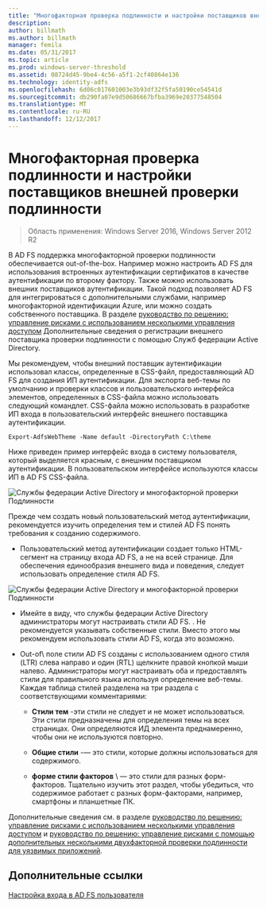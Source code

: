 ```yaml
---
title: "Многофакторная проверка подлинности и настройки поставщиков внешней проверки подлинности"
description: 
author: billmath
ms.author: billmath
manager: femila
ms.date: 05/31/2017
ms.topic: article
ms.prod: windows-server-threshold
ms.assetid: 08724d45-9be4-4c56-a5f1-2cf40864e136
ms.technology: identity-adfs
ms.openlocfilehash: 6d06c017601003e3b93df32f5fa50190ce54541d
ms.sourcegitcommit: db290fa07e9d50686667bfba3969e20377548504
ms.translationtype: MT
ms.contentlocale: ru-RU
ms.lasthandoff: 12/12/2017
---
```

# <a name="multi-factor-authentication-and-external-authentication-providers-customization"></a>Многофакторная проверка подлинности и настройки поставщиков внешней проверки подлинности 

>Область применения: Windows Server 2016, Windows Server 2012 R2

В AD FS поддержка многофакторной проверки подлинности обеспечивается out\-of\-the\-box. Например можно настроить AD FS для использования встроенных аутентификации сертификатов в качестве аутентификации по второму фактору. Также можно использовать внешних поставщиков аутентификации. Такой подход позволяет AD FS для интегрироваться с дополнительными службами, например многофакторной идентификации Azure, или можно создать собственного поставщика. В разделе [руководство по решению: управление рисками с использованием несколькими управления доступом](https://technet.microsoft.com/library/dn280937.aspx) Дополнительные сведения о регистрации внешнего поставщика проверки подлинности с помощью Служб федерации Active Directory.  
  
Мы рекомендуем, чтобы внешний поставщик аутентификации использовал классы, определенные в CSS-файл, предоставляющий AD FS для создания ИП аутентификации. Для экспорта веб-темы по умолчанию и проверки классов и пользовательского интерфейса элементов, определенных в CSS-файла можно использовать следующий командлет. CSS-файла можно использовать в разработке ИП входа в пользовательский интерфейс внешнего поставщика аутентификации.  
  

    Export-AdfsWebTheme -Name default -DirectoryPath C:\theme  
 
  
Ниже приведен пример интерфейс входа в систему пользователя, который выделяется красным, с внешним поставщиком аутентификации. В пользовательском интерфейсе используются классы ИП в AD FS CSS-файла.  
  
![Службы федерации Active Directory и многофакторной проверки Подлинности](media/AD-FS-user-sign-in-customization/ADFS_Blue_Custom8.png)  
  
Прежде чем создать новый пользовательский метод аутентификации, рекомендуется изучить определения тем и стилей AD FS понять требования к созданию содержимого.  
  
-   Пользовательский метод аутентификации создает только HTML-сегмент на страницу входа AD FS, а не на всей странице. Для обеспечения единообразия внешнего вида и поведения, следует использовать определение стиля AD FS.  
  
![Службы федерации Active Directory и многофакторной проверки Подлинности](media/AD-FS-user-sign-in-customization/ADFS_Blue_Custom9.png)  
  
-   Имейте в виду, что службы федерации Active Directory администраторы могут настраивать стили AD FS. . Не рекомендуется указывать собственные стили. Вместо этого мы рекомендуем использовать стили AD FS, когда это возможно.  
  
-   Out\-of\ поле стили AD FS созданы с использованием одного стиля \(LTR\) слева направо и один \(RTL\) щелкните правой кнопкой мыши налево. Администраторы могут настраивать оба и предоставлять стили для правильного языка используя определение веб-темы. Каждая таблица стилей разделена на три раздела с соответствующими комментариями:  
  
    -   **Стили тем** \-эти стили не следует и не может использоваться. Эти стили предназначены для определения темы на всех страницах. Они определяются ИД элемента преднамеренно, чтобы они не используются повторно.  
  
    -   **Общие стили** \-— это стили, которые должны использоваться для содержимого.  
  
    -   **форме стили факторов** \ — это стили для разных форм-факторов. Тщательно изучить этот раздел, чтобы убедиться, что содержимое работает с разных форм-факторами, например, смартфоны и планшетные ПК.  
  
Дополнительные сведения см. в разделе [руководство по решению: управление рисками с использованием несколькими управления доступом](https://technet.microsoft.com/library/dn280937.aspx) и [руководство по решению: управление рисками с помощью дополнительных несколькими двухфакторной проверки подлинности для уязвимых приложений](https://tnstage.redmond.corp.microsoft.com/library/dn280949.aspx).  

## <a name="additional-references"></a>Дополнительные ссылки 
[Настройка входа в AD FS пользователя](AD-FS-user-sign-in-customization.md) 
